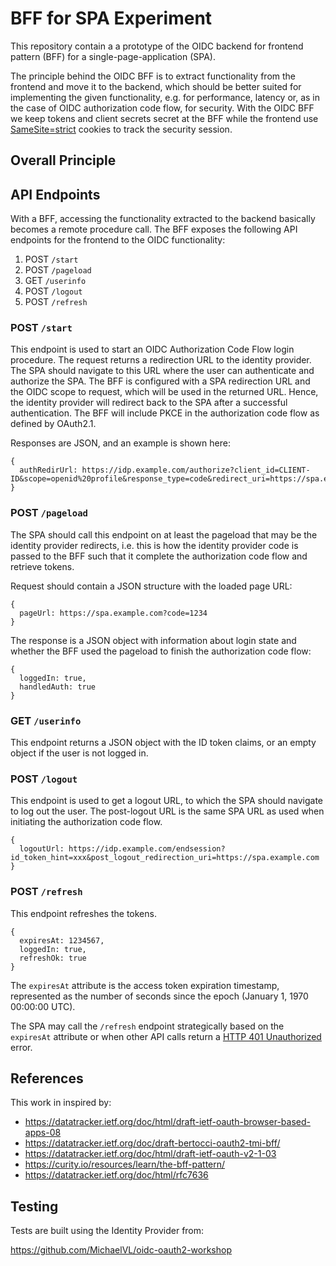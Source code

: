# BFF for SPA Experiment


This repository contain a a prototype of the OIDC backend for frontend pattern
(BFF) for a single-page-application (SPA).

The principle behind the OIDC BFF is to extract functionality from the frontend
and move it to the backend, which should be better suited for implementing the
given functionality, e.g. for performance, latency or, as in the case of OIDC
authorization code flow, for security. With the OIDC BFF we keep tokens and
client secrets secret at the BFF while the frontend use
[SameSite=strict](https://developer.mozilla.org/en-US/docs/Web/HTTP/Headers/Set-Cookie/SameSite)
cookies to track the security session.

## Overall Principle

## API Endpoints

With a BFF, accessing the functionality extracted to the backend basically
becomes a remote procedure call. The BFF exposes the following API endpoints for
the frontend to the OIDC functionality:

1. POST `/start`
2. POST `/pageload`
3. GET `/userinfo`
4. POST `/logout`
5. POST `/refresh`

### POST `/start`

This endpoint is used to start an OIDC Authorization Code Flow login
procedure. The request returns a redirection URL to the identity provider. The
SPA should navigate to this URL where the user can authenticate and authorize
the SPA. The BFF is configured with a SPA redirection URL and the OIDC scope to
request, which will be used in the returned URL. Hence, the identity provider
will redirect back to the SPA after a successful authentication. The BFF will
include PKCE in the authorization code flow as defined by OAuth2.1.

Responses are JSON, and an example is shown here:

```
{
  authRedirUrl: https://idp.example.com/authorize?client_id=CLIENT-ID&scope=openid%20profile&response_type=code&redirect_uri=https://spa.example.com&code_challenge=zzz&code_challenge_method=S256&state=yyy&nonce=xxx
}
```

### POST `/pageload`

The SPA should call this endpoint on at least the pageload that may be the
identity provider redirects, i.e. this is how the identity provider code is
passed to the BFF such that it complete the authorization code flow and retrieve
tokens.

Request should contain a JSON structure with the loaded page URL:

```
{
  pageUrl: https://spa.example.com?code=1234
}
```

The response is a JSON object with information about login state and whether the
BFF used the pageload to finish the authorization code flow:

```
{
  loggedIn: true,
  handledAuth: true
}
```

### GET `/userinfo`

This endpoint returns a JSON object with the ID token claims, or an empty object
if the user is not logged in.

### POST `/logout`

This endpoint is used to get a logout URL, to which the SPA should navigate to
log out the user. The post-logout URL is the same SPA URL as used when
initiating the authorization code flow.

```
{
  logoutUrl: https://idp.example.com/endsession?id_token_hint=xxx&post_logout_redirection_uri=https://spa.example.com
}
```

### POST `/refresh`

This endpoint refreshes the tokens.

```
{
  expiresAt: 1234567,
  loggedIn: true,
  refreshOk: true
}
```

The `expiresAt` attribute is the access token expiration timestamp, represented
as the number of seconds since the epoch (January 1, 1970 00:00:00 UTC).

The SPA may call the `/refresh` endpoint strategically based on the `expiresAt`
attribute or when other API calls return a [HTTP 401
Unauthorized](https://developer.mozilla.org/en-US/docs/Web/HTTP/Status/401)
error.

## References

This work in inspired by:

- https://datatracker.ietf.org/doc/html/draft-ietf-oauth-browser-based-apps-08
- https://datatracker.ietf.org/doc/draft-bertocci-oauth2-tmi-bff/
- https://datatracker.ietf.org/doc/html/draft-ietf-oauth-v2-1-03
- https://curity.io/resources/learn/the-bff-pattern/
- https://datatracker.ietf.org/doc/html/rfc7636

## Testing

Tests are built using the Identity Provider from:

https://github.com/MichaelVL/oidc-oauth2-workshop
